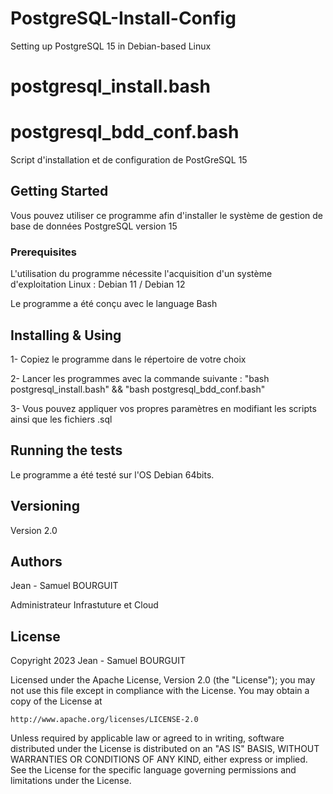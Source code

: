 # PostgreSQL-Install-Config
Setting up PostgreSQL 15 in Debian-based Linux

# postgresql_install.bash
# postgresql_bdd_conf.bash

Script d'installation et de configuration de PostGreSQL 15

## Getting Started

Vous pouvez utiliser ce programme afin d'installer le système de gestion de base de données PostgreSQL version 15 

### Prerequisites

L'utilisation du programme nécessite l'acquisition d'un système d'exploitation Linux : Debian 11 / Debian 12 

Le programme a été conçu avec le language Bash

## Installing & Using

1- Copiez le  programme dans le répertoire de votre choix

2- Lancer les programmes avec la commande suivante : "bash postgresql_install.bash" && "bash postgresql_bdd_conf.bash"

3- Vous pouvez appliquer vos propres paramètres en modifiant les scripts ainsi que les fichiers .sql

## Running the tests

Le programme a été testé sur l'OS Debian 64bits. 

## Versioning

Version 2.0 

## Authors

Jean - Samuel BOURGUIT 

Administrateur Infrastuture et Cloud

## License
Copyright 2023 Jean - Samuel BOURGUIT

Licensed under the Apache License, Version 2.0 (the "License");
you may not use this file except in compliance with the License.
You may obtain a copy of the License at

    http://www.apache.org/licenses/LICENSE-2.0

Unless required by applicable law or agreed to in writing, software
distributed under the License is distributed on an "AS IS" BASIS,
WITHOUT WARRANTIES OR CONDITIONS OF ANY KIND, either express or implied.
See the License for the specific language governing permissions and
limitations under the License.
